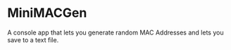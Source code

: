 # MiniMACGen
A console app that lets you generate random MAC Addresses and lets you save to a text file.
